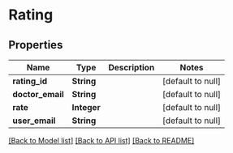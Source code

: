 # Rating
## Properties

| Name | Type | Description | Notes |
|------------ | ------------- | ------------- | -------------|
| **rating\_id** | **String** |  | [default to null] |
| **doctor\_email** | **String** |  | [default to null] |
| **rate** | **Integer** |  | [default to null] |
| **user\_email** | **String** |  | [default to null] |

[[Back to Model list]](../README.md#documentation-for-models) [[Back to API list]](../README.md#documentation-for-api-endpoints) [[Back to README]](../README.md)

